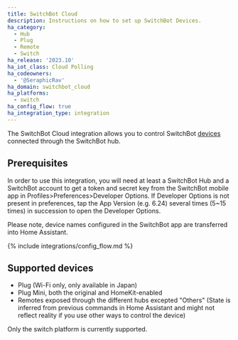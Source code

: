 ```yaml
---
title: SwitchBot Cloud
description: Instructions on how to set up SwitchBot Devices.
ha_category:
  - Hub
  - Plug
  - Remote
  - Switch
ha_release: '2023.10'
ha_iot_class: Cloud Polling
ha_codeowners:
  - '@SeraphicRav'
ha_domain: switchbot_cloud
ha_platforms:
  - switch
ha_config_flow: true
ha_integration_type: integration
---
```


The SwitchBot Cloud integration allows you to control SwitchBot [devices](https://www.switch-bot.com/) connected through the SwitchBot hub.

## Prerequisites

In order to use this integration, you will need at least a SwitchBot Hub and a SwitchBot account to get a token and secret key from the SwitchBot mobile app in Profiles>Preferences>Developer Options. If Developer Options is not present in preferences, tap the App Version (e.g. 6.24) several times (5~15 times) in succession to open the Developer Options.

Please note, device names configured in the SwitchBot app are transferred into Home Assistant.

{% include integrations/config_flow.md %}

## Supported devices

- Plug (Wi-Fi only, only available in Japan)
- Plug Mini, both the original and HomeKit-enabled
- Remotes exposed through the different hubs excepted "Others" (State is inferred from previous commands in Home Assistant and might not reflect reality if you use other ways to control the device)

<div class='note warning'>
Only the switch platform is currently supported.
</div>
